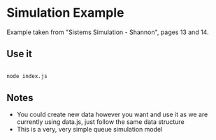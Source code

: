# Simulation Example

Example taken from "Sistems Simulation - Shannon", pages 13 and 14.

## Use it

```sh

node index.js

```

## Notes

- You could create new data however you want and use it as we are currently using data.js, just follow the same data structure
- This is a very, very simple queue simulation model

